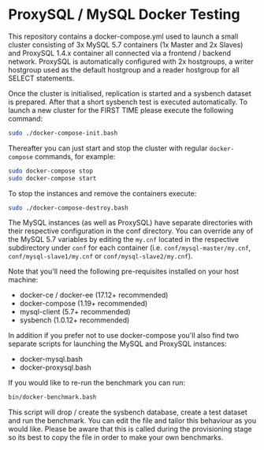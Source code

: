 ProxySQL / MySQL Docker Testing
===============================

This repository contains a docker-compose.yml used to launch a small cluster consisting of 3x
MySQL 5.7 containers (1x Master and 2x Slaves) and ProxySQL 1.4.x container all connected via 
a frontend / backend network. ProxySQL is automatically configured with 2x hostgroups, a writer 
hostgroup used as the default hostgroup and a reader hostgroup for all SELECT statements.

Once the cluster is initialised, replication is started and a sysbench dataset is prepared. After
that a short sysbench test is executed automatically. To launch a new cluster for the FIRST TIME please
execute the following command:

```bash
sudo ./docker-compose-init.bash
```

Thereafter you can just start and stop the cluster with regular `docker-compose` commands, for example:

```bash
sudo docker-compose stop
sudo docker-compose start
```

To stop the instances and remove the containers execute:

```bash
sudo ./docker-compose-destroy.bash
```

The MySQL instances (as well as ProxySQL) have separate directories with their respective configuration
in the conf directory. You can override any of the MySQL 5.7 variables by editing the `my.cnf` located
in the respective subdirectory under `conf` for each container (i.e. `conf/mysql-master/my.cnf`,
`conf/mysql-slave1/my.cnf` or `conf/mysql-slave2/my.cnf`).

Note that you'll need the following pre-requisites installed on your host machine:
- docker-ce / docker-ee (17.12+ recommended)
- docker-compose (1.19+ recommended)
- mysql-client (5.7+ recommended)
- sysbench (1.0.12+ recommended)

In addition if you prefer not to use docker-compose you'll also find two separate scripts for launching the 
MySQL and ProxySQL instances:
- docker-mysql.bash
- docker-proxysql.bash

If you would like to re-run the benchmark you can run:

```bash
bin/docker-benchmark.bash
```

This script will drop / create the sysbench database, create a test dataset and run the benchmark. You can
edit the file and tailor this behaviour as you would like. Please be aware that this is called during the 
provisioning stage so its best to copy the file in order to make your own benchmarks.
